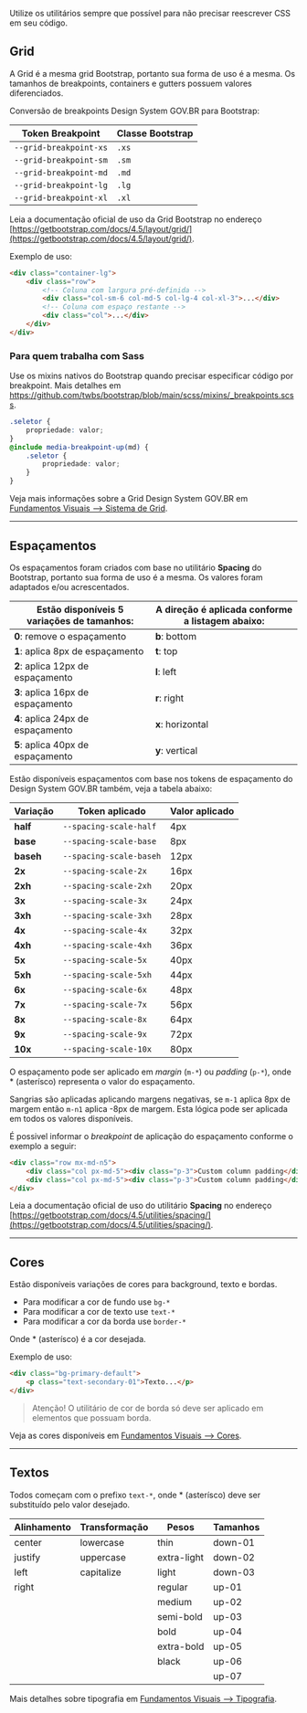 Utilize os utilitários sempre que possível para não precisar reescrever CSS em seu código.

## Grid

A Grid é a mesma grid Bootstrap, portanto sua forma de uso é a mesma. Os tamanhos de breakpoints, containers e gutters possuem valores diferenciados.

Conversão de breakpoints Design System GOV.BR para Bootstrap:

| Token Breakpoint       | Classe Bootstrap |
| ---------------------- | ---------------- |
| `--grid-breakpoint-xs` | `.xs`            |
| `--grid-breakpoint-sm` | `.sm`            |
| `--grid-breakpoint-md` | `.md`            |
| `--grid-breakpoint-lg` | `.lg`            |
| `--grid-breakpoint-xl` | `.xl`            |

Leia a documentação oficial de uso da Grid Bootstrap no endereço [https://getbootstrap.com/docs/4.5/layout/grid/](https://getbootstrap.com/docs/4.5/layout/grid/).

Exemplo de uso:

```html
<div class="container-lg">
    <div class="row">
        <!-- Coluna com largura pré-definida -->
        <div class="col-sm-6 col-md-5 col-lg-4 col-xl-3">...</div>
        <!-- Coluna com espaço restante -->
        <div class="col">...</div>
    </div>
</div>
```

### Para quem trabalha com Sass

Use os mixins nativos do Bootstrap quando precisar especificar código por breakpoint. Mais detalhes em <https://github.com/twbs/bootstrap/blob/main/scss/mixins/_breakpoints.scss>.

```scss
.seletor {
    propriedade: valor;
}
@include media-breakpoint-up(md) {
    .seletor {
        propriedade: valor;
    }
}
```

Veja mais informações sobre a Grid Design System GOV.BR em [Fundamentos Visuais --> Sistema de Grid](ds/fundamentos-visuais/grid).

---

## Espaçamentos

Os espaçamentos foram criados com base no utilitário **Spacing** do Bootstrap, portanto sua forma de uso é a mesma. Os valores foram adaptados e/ou acrescentados.

| Estão disponíveis 5 variações de tamanhos: | A direção é aplicada conforme a listagem abaixo: |
| ------------------------------------------ | ------------------------------------------------ |
| **0**: remove o espaçamento                | **b**: bottom                                    |
| **1**: aplica 8px de espaçamento           | **t**: top                                       |
| **2**: aplica 12px de espaçamento          | **l**: left                                      |
| **3**: aplica 16px de espaçamento          | **r**: right                                     |
| **4**: aplica 24px de espaçamento          | **x**: horizontal                                |
| **5**: aplica 40px de espaçamento          | **y**: vertical                                  |

Estão disponíveis espaçamentos com base nos tokens de espaçamento do Design System GOV.BR também, veja a tabela abaixo:

| Variação  | Token aplicado          | Valor aplicado |
| --------- | ----------------------- | -------------- |
| **half**  | `--spacing-scale-half`  | 4px            |
| **base**  | `--spacing-scale-base`  | 8px            |
| **baseh** | `--spacing-scale-baseh` | 12px           |
| **2x**    | `--spacing-scale-2x`    | 16px           |
| **2xh**   | `--spacing-scale-2xh`   | 20px           |
| **3x**    | `--spacing-scale-3x`    | 24px           |
| **3xh**   | `--spacing-scale-3xh`   | 28px           |
| **4x**    | `--spacing-scale-4x`    | 32px           |
| **4xh**   | `--spacing-scale-4xh`   | 36px           |
| **5x**    | `--spacing-scale-5x`    | 40px           |
| **5xh**   | `--spacing-scale-5xh`   | 44px           |
| **6x**    | `--spacing-scale-6x`    | 48px           |
| **7x**    | `--spacing-scale-7x`    | 56px           |
| **8x**    | `--spacing-scale-8x`    | 64px           |
| **9x**    | `--spacing-scale-9x`    | 72px           |
| **10x**   | `--spacing-scale-10x`   | 80px           |

O espaçamento pode ser aplicado em _margin_ (`m-*`) ou _padding_ (`p-*`), onde \* (asterísco) representa o valor do espaçamento.

Sangrias são aplicadas aplicando margens negativas, se `m-1` aplica 8px de margem então `m-n1` aplica -8px de margem. Esta lógica pode ser aplicada em todos os valores disponíveis.

É possivel informar o _breakpoint_ de aplicação do espaçamento conforme o exemplo a seguir:

```html
<div class="row mx-md-n5">
    <div class="col px-md-5"><div class="p-3">Custom column padding</div></div>
    <div class="col px-md-5"><div class="p-3">Custom column padding</div></div>
</div>
```

Leia a documentação oficial de uso do utilitário **Spacing** no endereço [https://getbootstrap.com/docs/4.5/utilities/spacing/](https://getbootstrap.com/docs/4.5/utilities/spacing/).

---

## Cores

Estão disponíveis variações de cores para background, texto e bordas.

-   Para modificar a cor de fundo use `bg-*`
-   Para modificar a cor de texto use `text-*`
-   Para modificar a cor da borda use `border-*`

Onde \* (asterísco) é a cor desejada.

Exemplo de uso:

```html
<div class="bg-primary-default">
    <p class="text-secondary-01">Texto...</p>
</div>
```

> Atenção! O utilitário de cor de borda só deve ser aplicado em elementos que possuam borda.

Veja as cores disponíveis em [Fundamentos Visuais --> Cores](ds/fundamentos-visuais/cores).

---

## Textos

Todos começam com o prefixo `text-*`, onde \* (asterísco) deve ser substituído pelo valor desejado.

| Alinhamento | Transformação | Pesos       | Tamanhos |
| ----------- | ------------- | ----------- | -------- |
| center      | lowercase     | thin        | down-01  |
| justify     | uppercase     | extra-light | down-02  |
| left        | capitalize    | light       | down-03  |
| right       |               | regular     | up-01    |
|             |               | medium      | up-02    |
|             |               | semi-bold   | up-03    |
|             |               | bold        | up-04    |
|             |               | extra-bold  | up-05    |
|             |               | black       | up-06    |
|             |               |             | up-07    |

Mais detalhes sobre tipografia em [Fundamentos Visuais --> Tipografia](ds/fundamentos-visuais/tipografia).
